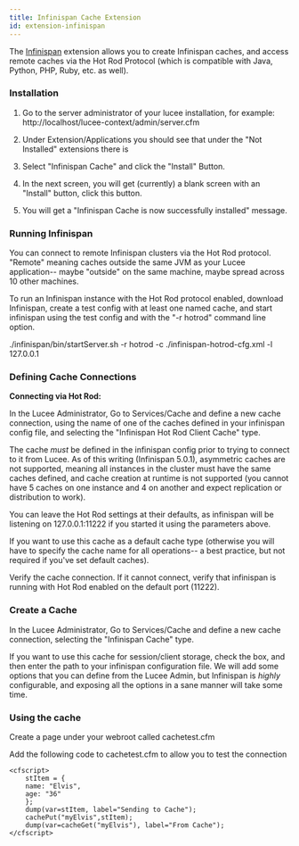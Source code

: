 ```yaml
---
title: Infinispan Cache Extension
id: extension-infinispan
---
```


The [Infinispan](http://www.jboss.org/infinispan) extension allows you to create Infinispan caches, and access remote caches via the Hot Rod Protocol (which is compatible with Java, Python, PHP, Ruby, etc. as well).

### Installation ###

1. Go to the server administrator of your lucee installation, for example: http://localhost/lucee-context/admin/server.cfm

1. Under Extension/Applications you should see that under the "Not Installed" extensions there is

1. Select "Infinispan Cache" and click the "Install" Button.

1. In the next screen, you will get (currently) a blank screen with an "Install" button, click this button.

1. You will get a "Infinispan Cache is now successfully installed" message.

### Running Infinispan ###

You can connect to remote Infinispan clusters via the Hot Rod protocol. "Remote" meaning caches outside the same JVM as your Lucee application-- maybe "outside" on the same machine, maybe spread across 10 other machines.

To run an Infinispan instance with the Hot Rod protocol enabled, download Infinispan, create a test config with at least one named cache, and start infinispan using the test config and with the "-r hotrod" command line option.

./infinispan/bin/startServer.sh -r hotrod -c ./infinispan-hotrod-cfg.xml -l 127.0.0.1

### Defining Cache Connections ###

**Connecting via Hot Rod:**

In the Lucee Administrator, Go to Services/Cache and define a new cache connection, using the name of one of the caches defined in your infinispan config file, and selecting the "Infinispan Hot Rod Client Cache" type.

The cache *must* be defined in the infinispan config prior to trying to connect to it from Lucee. As of this writing (Infinispan 5.0.1), asymmetric caches are not supported, meaning all instances in the cluster must have the same caches defined, and cache creation at runtime is not supported (you cannot have 5 caches on one instance and 4 on another and expect replication or distribution to work).

You can leave the Hot Rod settings at their defaults, as infinispan will be listening on 127.0.0.1:11222 if you started it using the parameters above.

If you want to use this cache as a default cache type (otherwise you will have to specify the cache name for all operations-- a best practice, but not required if you've set default caches).

Verify the cache connection. If it cannot connect, verify that infinispan is running with Hot Rod enabled on the default port (11222).

### Create a Cache ###

In the Lucee Administrator, Go to Services/Cache and define a new cache connection, selecting the "Infinispan Cache" type.

If you want to use this cache for session/client storage, check the box, and then enter the path to your infinispan configuration file. We will add some options that you can define from the Lucee Admin, but Infinispan is *highly* configurable, and exposing all the options in a sane manner will take some time.

### Using the cache ###

Create a page under your webroot called cachetest.cfm

Add the following code to cachetest.cfm to allow you to test the connection

```lucee
<cfscript>
	stItem = {
	name: "Elvis",
	age: "36"
	};
	dump(var=stItem, label="Sending to Cache");
	cachePut("myElvis",stItem);
	dump(var=cacheGet("myElvis"), label="From Cache");
</cfscript>
```